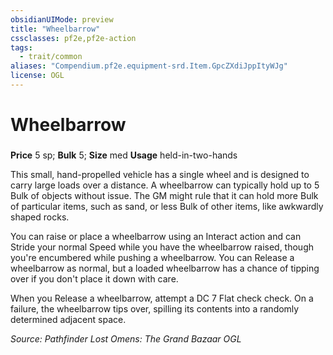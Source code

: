 ```yaml
---
obsidianUIMode: preview
title: "Wheelbarrow"
cssclasses: pf2e,pf2e-action
tags:
  - trait/common
aliases: "Compendium.pf2e.equipment-srd.Item.GpcZXdiJppItyWJg"
license: OGL
---
```

# Wheelbarrow

### 


**Price** 5 sp; 
**Bulk** 5; **Size** med
**Usage** held-in-two-hands

This small, hand-propelled vehicle has a single wheel and is designed to carry large loads over a distance. A wheelbarrow can typically hold up to 5 Bulk of objects without issue. The GM might rule that it can hold more Bulk of particular items, such as sand, or less Bulk of other items, like awkwardly shaped rocks.

You can raise or place a wheelbarrow using an Interact action and can Stride your normal Speed while you have the wheelbarrow raised, though you're encumbered while pushing a wheelbarrow. You can Release a wheelbarrow as normal, but a loaded wheelbarrow has a chance of tipping over if you don't place it down with care.

When you Release a wheelbarrow, attempt a DC 7 Flat check check. On a failure, the wheelbarrow tips over, spilling its contents into a randomly determined adjacent space.

*Source: Pathfinder Lost Omens: The Grand Bazaar*
*OGL*